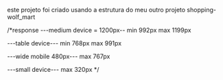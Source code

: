 este projeto foi criado usando a estrutura do meu outro projeto shopping-wolf_mart

/*response 
---medium device = 1200px--
min 992px max 1199px

---table device---
min 768px max 991px

---wide mobile 480px---
         max 767px

---small device---
         max 320px
*/         



